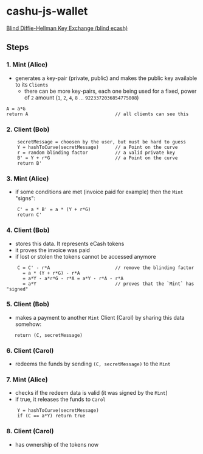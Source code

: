 # cashu-js-wallet

[Blind Diffie-Hellman Key Exchange (blind ecash)](https://gist.github.com/RubenSomsen/be7a4760dd4596d06963d67baf140406)

## Steps
### 1. Mint (Alice)
 - generates a key-pair (private, public) and makes the public key available to its `Clients`
   - there can be more key-pairs, each one being used for a fixed, power of `2` amount (`1`, `2`, `4`, `8` ... `9223372036854775808`)
```
A = a*G
return A                                // all clients can see this
```

### 2. Client (Bob)
```
    secretMessage = choosen by the user, but must be hard to guess
    Y = hashToCurve(secretMessage)      // a Point on the curve
    r = random blinding factor          // a valid private key
    B' = Y + r*G                        // a Point on the curve
    return B'
```

### 3. Mint (Alice)
- if some conditions are met (invoice paid for example) then the `Mint` "signs":
```
    C' = a * B' = a * (Y + r*G)
    return C'
```

### 4. Client (Bob)
- stores this data. It represents eCash tokens
- it proves the invoice was paid
- if lost or stolen the tokens cannot be accessed anymore
```
    C = C' - r*A                        // remove the blinding factor
      = a * (Y + r*G) - r*A 
      = a*Y - a*r*G - r*A = a*Y - r*A - r*A
      = a*Y                             // proves that the `Mint` has "signed"
```

### 5. Client (Bob)
 - makes a payment to another `Mint` Client (Carol) by sharing this data somehow: 

```
   return (C, secretMessage)
```

### 6. Client (Carol)
 - redeems the funds by sending `(C, secretMessage)` to the `Mint`

### 7. Mint (Alice)
  - checks if the redeem data is valid (it was signed by the `Mint`)
  - if true, it releases the funds to `Carol`

```
    Y = hashToCurve(secretMessage)
    if (C == a*Y) return true
```

### 8. Client (Carol)
 - has ownership of the tokens now
